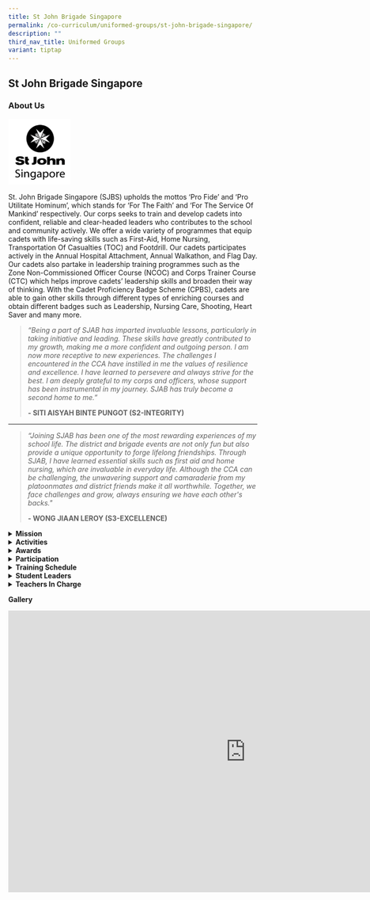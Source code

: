 ```yaml
---
title: St John Brigade Singapore
permalink: /co-curriculum/uniformed-groups/st-john-brigade-singapore/
description: ""
third_nav_title: Uniformed Groups
variant: tiptap
---
```

<h2>St John Brigade Singapore</h2>
<h3>About Us</h3>
<div class="isomer-image-wrapper">
<img style="width: 25%;" height="auto" width="100%" src="/images/sjbs.png">
</div>
<p>St. John Brigade Singapore (SJBS) upholds the mottos ‘Pro Fide’ and ‘Pro
Utilitate Hominum’, which stands for ‘For The Faith’ and ‘For The Service
Of Mankind’ respectively. Our corps seeks to train and develop cadets into
confident, reliable and clear-headed leaders who contributes to the school
and community actively. We offer a wide variety of programmes that equip
cadets with life-saving skills such as First-Aid, Home Nursing, Transportation
Of Casualties (TOC) and Footdrill. Our cadets participates actively in
the Annual Hospital Attachment, Annual Walkathon, and Flag Day. Our cadets
also partake in leadership training programmes such as the Zone Non-Commissioned
Officer Course (NCOC) and Corps Trainer Course (CTC) which helps improve
cadets’ leadership skills and broaden their way of thinking. With the Cadet
Proficiency Badge Scheme (CPBS), cadets are able to gain other skills through
different types of enriching courses and obtain different badges such as
Leadership, Nursing Care, Shooting, Heart Saver and many more.</p>
<blockquote>
<p><em>“Being a part of SJAB has imparted invaluable lessons, particularly in taking initiative and leading. These skills have greatly contributed to my growth, making me a more confident and outgoing person. I am now more receptive to new experiences. The challenges I encountered in the CCA have instilled in me the values of resilience and excellence. I have learned to persevere and always strive for the best. I am deeply grateful to my corps and officers, whose support has been instrumental in my journey. SJAB has truly become a second home to me.”</em>
</p>
<p><strong>- SITI AISYAH BINTE PUNGOT (S2-INTEGRITY)</strong>
</p>
</blockquote>
<p></p>
<hr>
<p></p>
<blockquote>
<p><em>“Joining SJAB has been one of the most rewarding experiences of my school life. The district and brigade events are not only fun but also provide a unique opportunity to forge lifelong friendships. Through SJAB, I have learned essential skills such as first aid and home nursing, which are invaluable in everyday life. Although the CCA can be challenging, the unwavering support and camaraderie from my platoonmates and district friends make it all worthwhile. Together, we face challenges and grow, always ensuring we have each other's backs."</em>
</p>
<p><strong>- WONG JIAAN LEROY (S3-EXCELLENCE)</strong>
</p>
</blockquote>
<p></p>
<div data-type="detailGroup" class="isomer-accordion-group isomer-accordion isomer-accordion-white">
<details class="isomer-details">
<summary><strong>Mission</strong>
</summary>
<div data-type="detailsContent" class="isomer-details-content">
<p>Pro Fide, Pro Utilitate Hominum (For the Faith, For the Service of Humanity)</p>
</div>
</details>
</div>
<div data-type="detailGroup" class="isomer-accordion-group isomer-accordion isomer-accordion-white">
<details class="isomer-details">
<summary><strong>Activities</strong>
</summary>
<div data-type="detailsContent" class="isomer-details-content">
<p><strong>First Aid and Home Nursing Competition:</strong>
<br>On 6th April, our cadets participated in the annual North District First
Aid and Home Nursing Competition 🤩
<br>After months of intensive training, our cadets have achieved the following:
<br>
<br>Nursing Cadet
<br>Overall Second Runner Up
<br>Best in Footdrills
<br>Best in Home Nursing
<br>
<br>Witnessing the growth of our ambulance and nursing cadets was truly heartening.
We are immensely proud of each participant for their unwavering dedication
and hard work in tirelessly preparing for the competition.
<br>
</p>
<p><strong>CCA Open House</strong> 
<br>Over the course of a few days in January, AISJ had CCA carnival and CCA
exposure for our fellow secondary 1 students. They got to try out some
key components of St John like CPR, bandaging, transportation of casualty
and casualty simulations. Students also get to learn how to do special
effects make-up to simulate real injuries.
<br>We hope that you enjoyed our CCA Carnival booth and the activities during
CCA Exposure!</p>
</div>
</details>
</div>
<div data-type="detailGroup" class="isomer-accordion-group isomer-accordion isomer-accordion-white">
<details class="isomer-details">
<summary><strong>Awards</strong>
</summary>
<div data-type="detailsContent" class="isomer-details-content">
<p>Gold Achievement Award
<br>Nursing Cadet
<br>Overall Second Runner Up
<br>Best in Footdrills
<br>Best in Home Nursing</p>
</div>
</details>
</div>
<div data-type="detailGroup" class="isomer-accordion-group isomer-accordion isomer-accordion-white">
<details class="isomer-details">
<summary><strong>Participation</strong>
</summary>
<div data-type="detailsContent" class="isomer-details-content">
<p>First Aid support at school events, i.e. Sports Carnival
<br>Achievement Day Parade Contingent
<br>National Day Parade Contingent
<br>
<br>2 of our cadets were part of the Singapore National Day Parade SJAB Marching
Contingent:
<br><em>MOHAMAD AQIL BIN MOHAMAD NIZAM, 2-GRATITUDE <br>AQIL RAIYAN BIN MOHAMED RIDWAN, 2-RESILIENCE </em>
<br>
<br>3 of our students took part as Official First Aiders for the National
Day Parade at the Padang:
<br><em>NG SIEW JING, 3-EXCELLENCE <br>WONG JIAAN LEROY, 3-EXCELLENCE <br>LUCAS ONG TING HAO, 3-INTEGRITY</em> 
<br>
<br>2 of our cadets took part in the Trooping of Colours Parade:
<br><em>WONG JIAAN LEROY, 3-EXCELLENCE <br>LUCAS ONG TING HAO, 3-INTEGRITY</em>
</p>
</div>
</details>
</div>
<div data-type="detailGroup" class="isomer-accordion-group isomer-accordion isomer-accordion-white">
<details class="isomer-details">
<summary><strong>Training Schedule</strong>
</summary>
<div data-type="detailsContent" class="isomer-details-content">
<p><strong>Wednesday </strong>
<br>3.30 to 5.30 pm
<br>
<br><strong>Friday </strong>
<br>2.30 to 5.30 pm
<br>
<br><strong><em>Note:</em></strong><em> Competitions and workshops may be held on Saturday.</em>
</p>
</div>
</details>
</div>
<div data-type="detailGroup" class="isomer-accordion-group isomer-accordion isomer-accordion-white">
<details class="isomer-details">
<summary><strong>Student Leaders</strong>
</summary>
<div data-type="detailsContent" class="isomer-details-content">
<p><strong>Corp Sergeant Major</strong>
<br>Wong Jiaan Leroy (3 Excellence)
<br>
<br><strong>Regimental Sergeant Major </strong>
<br>Ong Ting Hao Lucas (3 Integrity)
<br>
<br><strong>Platoon Leader (Sec 2) </strong>
<br>Riqqah Inshyrah (3 Care)
<br>
<br><strong>Platoon Leader (Sec 1) </strong>
<br>Ng Siew Jing (3 Excellence)
<br>
<br><strong>Head Admin </strong>
<br>Choa Hui Yi Danielle (3 Care)
<br>
<br><strong>Assistant Head </strong>
<br>Alwyna Qodira (3 Service)
<br>
<br><strong>Head Logistics</strong>
<br>Cheong Yong An (3 Care)</p>
</div>
</details>
</div>
<div data-type="detailGroup" class="isomer-accordion-group isomer-accordion isomer-accordion-white">
<details class="isomer-details">
<summary><strong>Teachers In Charge</strong>
</summary>
<div data-type="detailsContent" class="isomer-details-content">
<p><strong>Mdm Hafizhah Jamel (OIC)<br>Contact:&nbsp;<a href="mailto:hafizhah_jamel@moe.edu.sg" rel="noopener noreferrer nofollow" target="">hafizhah_jamel@moe.edu.sg</a></strong>
</p>
<p>Ms Chia Yun Xin
<br>Ms Ching Loo May
<br>Mr Tan Yee Herng Zest</p>
</div>
</details>
</div>
<p><strong>Gallery</strong>
</p>
<div class="iframe-wrapper">
<iframe height="569" width="960" allowfullscreen="true" frameborder="0" src="https://docs.google.com/presentation/d/e/2PACX-1vQcPYhrGZ29TunTi6w8y9RFJmcmpQu9mimPWSOA8QLzASHCsW9CP1IfsrDEjB-jyQelfjIDedZGKKGQ/embed?start=true&amp;loop=true&amp;delayms=3000"></iframe>
</div>
<p></p>